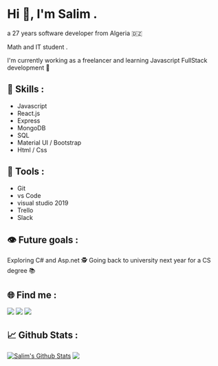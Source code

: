 # Hi 👋, I'm Salim .

a 27 years software developer from Algeria 🇩🇿 

Math and IT student .

I'm currently working as a freelancer and learning Javascript FullStack development 🚀 

## 💼 Skills : 
* Javascript     
* React.js    
* Express    
* MongoDB 
* SQL
* Material UI / Bootstrap
* Html / Css

## 🧰 Tools :
* Git
* vs Code
* visual studio 2019
* Trello
* Slack

## 👁 Future goals :

Exploring C# and Asp.net 🕵
Going back to university next year for a CS degree 📚

## 🌐 Find me :

<a href="https://www.linkedin.com/in/salim-driai-b850091b3/" target="_blank"><img src="https://img.icons8.com/cute-clipart/64/000000/linkedin.png"/></a>
<a href="https://www.instagram.com/code_warrior47/" target="_blank"><img src="https://img.icons8.com/cute-clipart/64/000000/instagram-new.png"/></a>
<a href="https://twitter.com/DriaiSalim" target="_blank"><img src="https://img.icons8.com/cute-clipart/64/000000/twitter.png"/></a>

## 📈 Github Stats :
<a href="https://github.com/iskandar47">
<img align="center" alt="Salim's Github Stats" src="https://github-readme-stats.codestackr.vercel.app/api?username=iskandar47&show_icons=true&hide_border=true&count_private=true&include_all_commits=true&theme=radical" /></a>

<a href="https://github.com/iskandar47">
  <img align="center" src="https://github-readme-stats.anuraghazra1.vercel.app/api/top-langs/?username=iskandar47&layout=compact&theme=radical" />
</a>
